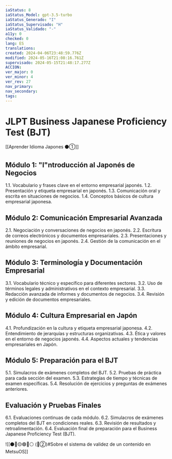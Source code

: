 ```yaml
---
iaStatus: 8
iaStatus_Model: gpt-3.5-turbo
iaStatus_Generado: "I"
iaStatus_Supervisado: "H"
iaStatus_Validado: "-"
a11y: 0
checked: 0
lang: ES
translations: 
created: 2024-04-06T23:48:59.776Z
modified: 2024-05-16T21:08:16.761Z
supervisado: 2024-05-15T21:48:17.277Z
ACCION: 
ver_major: 0
ver_minor: 4
ver_rev: 27
nav_primary: 
nav_secondary: 
tags:
---
```

# JLPT Business Japanese Proficiency Test (BJT)

[[Aprender Idioma Japones ⚫①]]

## Módulo 1: "I"ntroducción al Japonés de Negocios

1.1. Vocabulario y frases clave en el entorno empresarial japonés.
1.2. Presentación y etiqueta empresarial en japonés.
1.3. Comunicación oral y escrita en situaciones de negocios.
1.4. Conceptos básicos de cultura empresarial japonesa.

## Módulo 2: Comunicación Empresarial Avanzada

2.1. Negociación y conversaciones de negocios en japonés.
2.2. Escritura de correos electrónicos y documentos empresariales.
2.3. Presentaciones y reuniones de negocios en japonés.
2.4. Gestión de la comunicación en el ámbito empresarial.

## Módulo 3: Terminología y Documentación Empresarial

3.1. Vocabulario técnico y específico para diferentes sectores.
3.2. Uso de términos legales y administrativos en el contexto empresarial.
3.3. Redacción avanzada de informes y documentos de negocios.
3.4. Revisión y edición de documentos empresariales.

## Módulo 4: Cultura Empresarial en Japón

4.1. Profundización en la cultura y etiqueta empresarial japonesa.
4.2. Entendimiento de jerarquías y estructuras organizativas.
4.3. Ética y valores en el entorno de negocios japonés.
4.4. Aspectos actuales y tendencias empresariales en Japón.

## Módulo 5: Preparación para el BJT

5.1. Simulacros de exámenes completos del BJT.
5.2. Pruebas de práctica para cada sección del examen.
5.3. Estrategias de tiempo y técnicas de examen específicas.
5.4. Resolución de ejercicios y preguntas de exámenes anteriores.

## Evaluación y Pruebas Finales

6.1. Evaluaciones continuas de cada módulo.
6.2. Simulacros de exámenes completos del BJT en condiciones reales.
6.3. Revisión de resultados y retroalimentación.
6.4. Evaluación final de preparación para el Business Japanese Proficiency Test (BJT).

![[⚫🔴🟡🟢🔵⚪ (🔴②)#Sobre el sistema de validez de un contenido en MetsuOS]]


